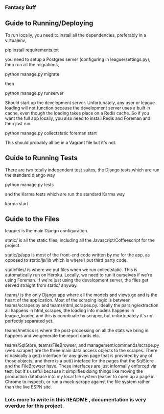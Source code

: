 ### Fantasy Buff

## Guide to Running/Deploying

To run locally, you need to install all the dependencies, preferably in a virtualenv,
 
 pip install requirements.txt
 
you need to setup a Postgres server (configuring in league/settings.py), then run all the migrations,
 
  python manage.py migrate
  
then 

  python manage.py runserver
  
Should start up the development server. Unfortunately, any user or league loading will not function because the 
development server uses a built in cache, even though the loading takes place on a Redis cache. So if you want the full 
app locally, you also need to install Redis and Foreman and then just run

  python manage.py collectstatic
  foreman start
  
This should probably all be in a Vagrant file but it's not.

## Guide to Running Tests

There are two totally independent test suites, the Django tests which are run the standard django way
  
  python manage.py tests
  
and the Karma tests which are run the standard Karma way

  karma start

## Guide to the Files

league/ is the main Django configuration.

static/ is all the static files, including all the Javascript/Coffeescript for the project.

static/js/app is most of the front-end code written by me for the app, as opposed to static/js/lib which is where
I put third party code.

staticfiles/ is where we put files when we run collectstatic. This is automatically run on Heroku. Locally, we need
to run it ourselves if we're using Foreman. If we're just using the development server, the files get served straight
from static/ anyway.

teams/ is the only Django app where all the models and views go and is the heart of the application. Most of the
scraping logic is between teams/scraper.py and teams/html_scrapes.py. Ideally the parsing/extraction all happens
in html_scrapes, the loading into models happens in league_loader, and this is coordinate by scraper, 
but unfortunately it's not perfectly separated yet.

teams/metrics is where the post-processing on all the stats we bring in happens and we generate the report cards etc.

teams/SqlStore, teams/FileBrowser, and management/commands/scrape.py (web scraper) are the three main data access 
objects to the scrapes. There is basically a get() interface for any given page that is provided by any of those 
objects, and there is a put() inteface for the pages that the SqlStore and the FileBrowser have. These interfaces
are just informally enforced via test, but it's useful because it simplifies doing things like moving the production
database into my local file system (easier to open up a page in Chrome to inspect), or run a mock-scrape against the
file system rather than the live ESPN site.


### Lots more to write in this README , documentation is very overdue for this project.

 